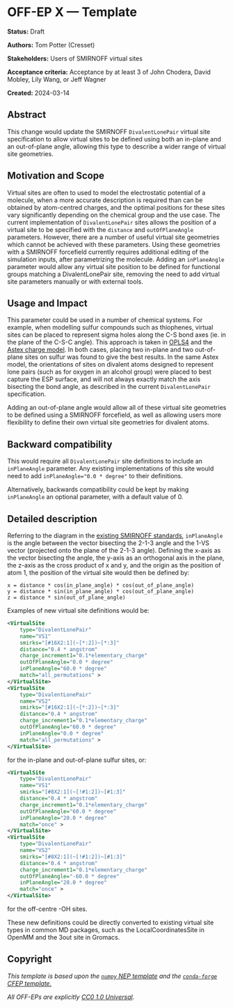 # OFF-EP X — Template

**Status:** Draft

**Authors:** Tom Potter (Cresset)

**Stakeholders:** Users of SMIRNOFF virtual sites

**Acceptance criteria:** Acceptance by at least 3 of John Chodera, David Mobley, Lily Wang, or Jeff Wagner

**Created:** 2024-03-14

## Abstract

This change would update the SMIRNOFF `DivalentLonePair` virtual site specification to allow virtual sites to be defined using both
an in-plane and an out-of-plane angle, allowing this type to describe a wider range of virtual site geometries.

## Motivation and Scope

Virtual sites are often to used to model the electrostatic potential of a molecule, when a more accurate description is required than 
can be obtained by atom-centred charges, and the optimal positions for these sites vary significantly depending on the
chemical group and the use case.
The current implementation of `DivalentLonePair` sites allows the position of a virtual site to be specified with the `distance` and `outOfPlaneAngle` 
parameters. However, there are a number of useful virtual site geometries which cannot be achieved with these parameters. Using these geometries with a SMIRNOFF forcefield currently
requires additional editing of the simulation inputs, after parametrizing the molecule. Adding an
`inPlaneAngle` parameter would allow any virtual site position to be defined for functional groups matching a DivalentLonePair site, removing the need to add virtual site parameters
manually or with external tools.

## Usage and Impact

This parameter could be used in a number of chemical systems. For example, when modelling sulfur compounds such as thiophenes, virtual sites can be placed to represent sigma holes along the C-S bond axes (ie. in the plane of the C-S-C angle). 
This approach is taken in [OPLS4](https://pubmed.ncbi.nlm.nih.gov/34096718/) and the [Astex charge model](https://pubmed.ncbi.nlm.nih.gov/31553186/). In both cases, placing two in-plane and two out-of-plane sites on sulfur was found to give the best results. In the same Astex model, the orientations of sites on divalent atoms designed to represent lone pairs (such as for oxygen in an alcohol group) were placed to best capture the ESP surface, and will not always exactly match the axis bisecting the bond angle, as described in the current `DivalentLonePair` specification.

Adding an out-of-plane angle would allow all of these virtual site geometries to be defined using a SMIRNOFF forcefield, as well as allowing users more flexibility to define their own virtual site geometries for divalent atoms.

## Backward compatibility

This would require all `DivalentLonePair` site definitions to include an `inPlaneAngle` parameter.
Any existing implementations of this site would need to add `inPlaneAngle="0.0 * degree"` to their definitions.

Alternatively, backwards compatibility could be kept by making `inPlaneAngle` an optional parameter, with a default value of 0.

## Detailed description

Referring to the diagram in the [existing SMIRNOFF standards](https://openforcefield.github.io/standards/standards/smirnoff/#virtualsites-virtual-sites-for-off-atom-charges),
`inPlaneAngle` is the angle between the vector bisecting the 2-1-3 angle and the 1-VS vector (projected onto the plane of the 2-1-3 angle). Defining the x-axis as the vector bisecting the angle,
the y-axis as an orthogonal axis in the plane, the z-axis as the cross product of x and y, and the origin as the position of atom 1, the position of the virtual site would then be defined by:
```
x = distance * cos(in_plane_angle) * cos(out_of_plane_angle)
y = distance * sin(in_plane_angle) * cos(out_of_plane_angle)
z = distance * sin(out_of_plane_angle)
```

Examples of new virtual site definitions would be:
```xml
<VirtualSite
    type="DivalentLonePair"
    name="VS1"
    smirks="[#16X2:1](~[*:2])~[*:3]"
    distance="0.4 * angstrom"
    charge_increment1="0.1*elementary_charge"
    outOfPlaneAngle="0.0 * degree"
    inPlaneAngle="60.0 * degree"
    match="all_permutations" >
</VirtualSite>
<VirtualSite
    type="DivalentLonePair"
    name="VS2"
    smirks="[#16X2:1](~[*:2])~[*:3]"
    distance="0.4 * angstrom"
    charge_increment1="0.1*elementary_charge"
    outOfPlaneAngle="60.0 * degree"
    inPlaneAngle="0.0 * degree"
    match="all_permutations" >
</VirtualSite>
```
for the in-plane and out-of-plane sulfur sites, or:
```xml
<VirtualSite
    type="DivalentLonePair"
    name="VS1"
    smirks="[#8X2:1](~[!#1:2])~[#1:3]"
    distance="0.4 * angstrom"
    charge_increment1="0.1*elementary_charge"
    outOfPlaneAngle="60.0 * degree"
    inPlaneAngle="20.0 * degree"
    match="once" >
</VirtualSite>
<VirtualSite
    type="DivalentLonePair"
    name="VS2"
    smirks="[#8X2:1](~[!#1:2])~[#1:3]"
    distance="0.4 * angstrom"
    charge_increment1="0.1*elementary_charge"
    outOfPlaneAngle="-60.0 * degree"
    inPlaneAngle="20.0 * degree"
    match="once" >
</VirtualSite>
```
for the off-centre -OH sites. 

These new definitions could be directly converted to existing virtual site types in common MD packages, such as the LocalCoordinatesSite in OpenMM and the 3out site in Gromacs.

## Copyright

*This template is based upon the [``numpy`` NEP template](
https://github.com/numpy/numpy/blob/master/doc/neps/nep-template.rst) and the
[``conda-forge`` CFEP template.](https://github.com/conda-forge/cfep/blob/master/cfep-00.md)*

*All OFF-EPs are explicitly [CC0 1.0 Universal](https://creativecommons.org/publicdomain/zero/1.0/).*
